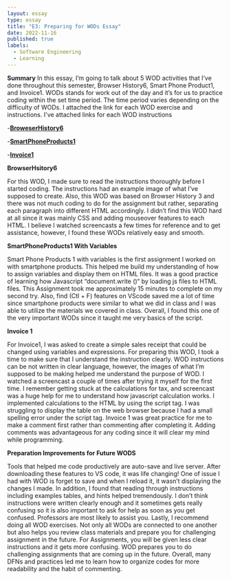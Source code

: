 ```yaml
---
layout: essay
type: essay
title: "E3: Preparing for WODs Essay"
date: 2022-11-16
published: true
labels:
  - Software Engineering
  - Learning
---
```

**Summary**
In this essay, I’m going to talk about 5 WOD activities that I’ve done throughout this semester, Browser History6, Smart Phone Product1, and Invoice1. WODs stands for work out of the day and it’s for us to practice coding within the set time period. The time period varies depending on the difficulty of WODs. I attached the link for each WOD exercise and instructions. I've attached links for each WOD instructions

-[**BroweserHistory6**](https://dport96.github.io/ITM352/morea/040.dynamic-web-pages/experience-browserhistory6.html)

-[**SmartPhoneProducts1**](https://dport96.github.io/ITM352/morea/050.variables_data_types/experience-SmartPhoneProducts1_variables.html)

-[**Invoice1**](https://dport96.github.io/ITM352/morea/060.expressions-operators/experience-invoice1.html)


**BrowserHsitory6**

For this WOD, I made sure to read the instructions thoroughly before I started coding. The instructions had an example image of what I’ve supposed to create. Also, this WOD was based on Browser History 3 and there was not much coding to do for the assignment but rather, separating each paragraph into different HTML accordingly. I didn’t find this WOD hard at all since it was mainly CSS and adding mouseover features to each HTML. I believe I watched screencasts a few times for reference and to get assistance, however, I found these WODs relatively easy and smooth.   

**SmartPhoneProducts1 With Variables**

Smart Phone Products 1 with variables is the first assignment I worked on with smartphone products. This helped me build my understanding of how to assign variables and display them on HTML files. It was a good practice of learning how Javascript “document.write ()“ by loading js files to HTML files. This Assignment took me approximately 15 minutes to complete on my second try. Also, find (Ctl + F) features on VScode saved me a lot of time since smartphone products were similar to what we did in class and I was able to utilize the materials we covered in class. Overall, I found this one of the very important WODs since it taught me very basics of the script. 

**Invoice 1**

For Invoice1, I was asked to create a simple sales receipt that could be changed using variables and expressions. For preparing this WOD, I took a time to make sure that I understand the instruction clearly. WOD instructions can be not written in clear language, however, the images of what I’m supposed to be making helped me understand the purpose of WOD. I watched a screencast a couple of times after trying it myself for the first time. I remember getting stuck at the calculations for tax, and screencast was a huge help for me to understand how javascript calculation works. I implemented calculations to the HTML by using the script tag. I was struggling to display the table on the web browser because I had a small spelling error under the script tag. Invoice 1 was great practice for me to make a comment first rather than commenting after completing it. Adding comments was advantageous for any coding since it will clear my mind while programming. 



**Preparation Improvements for Future WODS**

Tools that helped me code productively are auto-save and live server. After downloading these features to VS code, it was life changing! One of issue I had with WOD is forget to save and when I reload it, it wasn’t displaying the changes I made. 
In addition, I found that reading through instructions including examples tables, and hints helped tremendously. I don’t think instructions were written clearly enough and it sometimes gets really confusing so it is also important to ask for help as soon as you get confused. Professors are most likely to assist you. 
Lastly, I recommend doing all WOD exercises. Not only all WODs are connected to one another but also helps you review class materials and prepare you for challenging assignment in the future. For Assignments, you will be given less clear instructions and it gets more confusing. WOD prepares you to do challenging assignments that are coming up in the future. Overall, many DFNs and practices led me to learn how to organize codes for more readability and the habit of commenting. 


